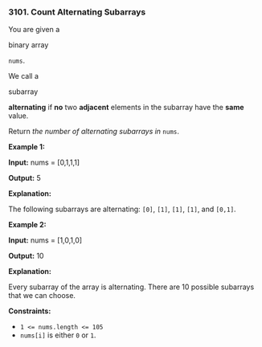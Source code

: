### 3101\. Count Alternating Subarrays

You are given a

binary array

`nums`.

We call a

subarray

**alternating** if **no** two **adjacent** elements in the subarray have the **same** value.

Return _the number of alternating subarrays in_ `nums`.

**Example 1:**

**Input:** nums = \[0,1,1,1\]

**Output:** 5

**Explanation:**

The following subarrays are alternating: `[0]`, `[1]`, `[1]`, `[1]`, and `[0,1]`.

**Example 2:**

**Input:** nums = \[1,0,1,0\]

**Output:** 10

**Explanation:**

Every subarray of the array is alternating. There are 10 possible subarrays that we can choose.

**Constraints:**

*   `1 <= nums.length <= 105`
*   `nums[i]` is either `0` or `1`.
